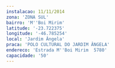 ```yaml
---
instalacao: 11/11/2014
zona: 'ZONA SUL'
bairro: 'M''Boi Mirim'
latitude: '-23.722375'
longitude: '-46.785254'
local: 'Jardim Ângela'
praca: 'POLO CULTURAL DO JARDIM ÂNGELA'
endereco: 'Estrada M''Boi Mirim  5780'
capacidade: '50'
---
```

